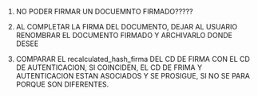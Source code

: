 1. NO PODER FIRMAR UN DOCUEMNTO FIRMADO?????

2. AL COMPLETAR LA FIRMA DEL DOCUMENTO, DEJAR AL USUARIO RENOMBRAR EL DOCUMENTO FIRMADO Y ARCHIVARLO DONDE DESEE

3. COMPARAR EL recalculated_hash_firma DEL CD DE FIRMA CON EL CD DE AUTENTICACION, SI COINCIDEN, EL CD DE FRIMA Y AUTENTICACION ESTAN ASOCIADOS Y SE PROSIGUE, SI NO SE PARA PORQUE SON DIFERENTES.